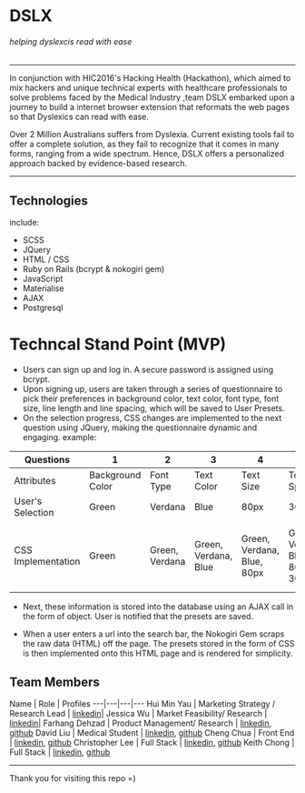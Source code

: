 # DSLX
###### helping dyslexcis read with ease
---
In conjunction with HIC2016's Hacking Health (Hackathon), which aimed to mix hackers and unique technical experts with healthcare professionals to solve problems faced by the Medical Industry ,team DSLX embarked upon a journey to build a internet browser extension that reformats the web pages so that Dyslexics can read with ease.

Over 2 Million Australians suffers from Dyslexia. Current existing tools fail to offer a complete solution, as they fail to recognize that it comes in many forms, ranging from a wide spectrum. Hence, DSLX offers a personalized approach backed by evidence-based research.

---

## Technologies
include:
* SCSS
* JQuery
* HTML / CSS
* Ruby on Rails (bcrypt & nokogiri gem)
* JavaScript
* Materialise
* AJAX
* Postgresql


# Techncal Stand Point (MVP)
* Users can sign up and log in. A secure password is assigned using bcrypt.
* Upon signing up, users are taken through a series of questionnaire to pick their preferences in background color, text color, font type, font size, line length and line spacing, which will be saved to User Presets.
* On the selection progress, CSS changes are implemented to the next question using JQuery, making the questionnaire dynamic and engaging. example:

|Questions| 1 | 2 | 3 | 4 | 5 | 6 |
|---|---|---|---|---|---|---|
|Attributes| Background Color | Font Type | Text Color | Text Size | Text Spacing | Line Height |
|User's Selection| Green | Verdana | Blue | 80px | 30px | 55px |
|CSS Implementation | Green | Green, Verdana | Green, Verdana, Blue | Green, Verdana, Blue, 80px | Green, Verdana, Blue, 80px, 30px | Green, Verdana, Blue, 80px, 30px, 55px |

* Next, these information is stored into the database using an AJAX call in the form of object. User is notified that the presets are saved.

* When a user enters a url into the search bar, the Nokogiri Gem scraps the raw data (HTML) off the page. The presets stored in the form of CSS is then implemented onto this HTML page and is rendered for simplicity.



## Team Members
Name | Role | Profiles
---|---|---|---
Hui Min Yau | Marketing Strategy / Research Lead | [linkedin](linkedin.com/in/huiminthehappy)|
Jessica Wu | Market Feasibility/ Research | [linkedin](linkedin.com/in/jeswu)|
Farhang Dehzad | Product Management/ Research | [linkedin](linkedin.com/in/farhangdehzad),  [github](github.com/farhang87)
David Liu  | Medical Student | [linkedin](linkedin.com/in/david-liu-20188443), [github](github.com/projectwakii)
Cheng Chua | Front End | [linkedin](linkedin.com/in/chuaccheng), [github](github.com/chuaccheng)
Christopher Lee | Full Stack | [linkedin](linkedin.com/in/hanernlee), [github](github.com/hanernlee)
Keith Chong | Full Stack | [linkedin](linkedin.com/in/keitheous), [github](github.com/keitheous)

---

Thank you for visiting this repo =)
